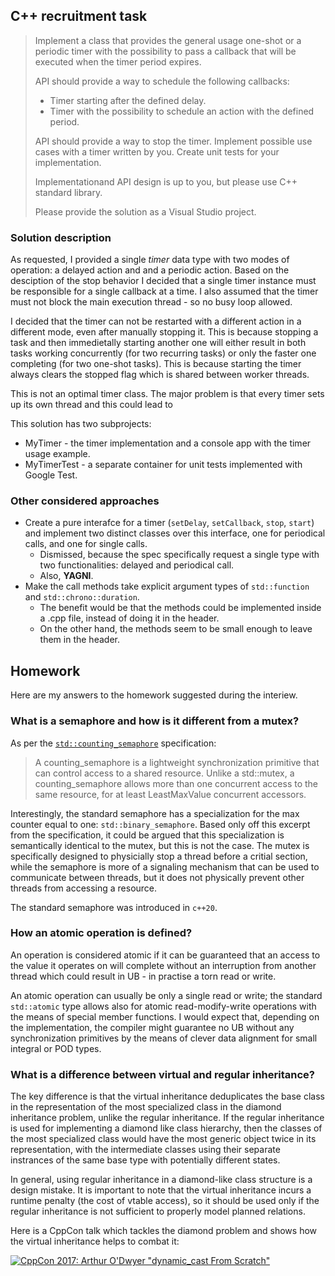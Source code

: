 ## C++ recruitment task

> Implement a class that provides the general usage
> one-shot or a periodic timer with the possibility
> to pass a callback that will be executed when
> the timer period expires.
>
> API should provide a way to schedule the following callbacks:
>  - Timer starting after the defined delay.
>  - Timer with the possibility to schedule an action with
>    the defined period.
>
> API should provide a way to stop the timer. Implement
> possible use cases with a timer written by you. Create
> unit tests for your implementation.
>
> Implementationand API design is up to you, but please
> use C++ standard library.
>
> Please provide the solution as a Visual Studio project.

### Solution description

As requested, I provided a single *timer* data type with two modes
of operation: a delayed action and and a periodic action. Based
on the desciption of the stop behavior I decided that a single
timer instance must be responsible for a single callback at a time.
I also assumed that the timer must not block the main execution
thread - so no busy loop allowed.

I decided that the timer can not be restarted with a different action
in a different mode, even after manually stopping it. This is because
stopping a task and then immedietally starting another one will either
result in both tasks working concurrently (for two recurring tasks) or
only the faster one completing (for two one-shot tasks). This is because
starting the timer always clears the stopped flag which is shared between
worker threads.

This is not an optimal timer class. The major problem is that every timer
sets up its own thread and this could lead to 

This solution has two subprojects:
 * MyTimer - the timer implementation and a console app with the timer usage example.
 * MyTimerTest - a separate container for unit tests implemented with Google Test.

### Other considered approaches

 * Create a pure interafce for a timer (`setDelay`, `setCallback`,
   `stop`, `start`) and implement two distinct classes over this
   interface, one for periodical calls, and one for single calls.
    - Dismissed, because the spec specifically request a single
      type with two functionalities: delayed and periodical call.
    - Also, **YAGNI**.
 * Make the call methods take explicit argument types of
   `std::function` and `std::chrono::duration`.
    - The benefit would be that the methods could be implemented
      inside a .cpp file, instead of doing it in the header.
    - On the other hand, the methods seem to be small enough
      to leave them in the header.

## Homework

Here are my answers to the homework suggested during the interiew.


### What is a semaphore and how is it different from a mutex?

As per the [`std::counting_semaphore`](https://en.cppreference.com/w/cpp/thread/counting_semaphore)
specification:

> A counting_semaphore is a lightweight synchronization primitive
> that can control access to a shared resource. Unlike a std::mutex,
> a counting_semaphore allows more than one concurrent access to the
> same resource, for at least LeastMaxValue concurrent accessors.

Interestingly, the standard semaphore has a specialization for
the max counter equal to one: `std::binary_semaphore`. Based only
off this excerpt from the specification, it could be argued that this
specialization is semantically identical to the mutex, but this is not
the case. The mutex is specifically designed to physicially stop a thread
before a critial section, while the semaphore is more of a signaling
mechanism that can be used to communicate between threads, but it does
not physically prevent other threads from accessing a resource.

The standard semaphore was introduced in `c++20`.

### How an atomic operation is defined?

An operation is considered atomic if it can be guaranteed that
an access to the value it operates on will complete without
an interruption from another thread which could result in
UB - in practise a torn read or write.

An atomic operation can usually be only a single read or write;
the standard `std::atomic` type allows also for atomic
read-modify-write operations with the means of special member
functions. I would expect that, depending on the implementation,
the compiler might guarantee no UB without any synchronization
primitives by the means of clever data alignment for small integral
or POD types.

### What is a difference between virtual and regular inheritance?

The key difference is that the virtual inheritance deduplicates
the base class in the representation of the most specialized class
in the diamond inheritance problem, unlike the regular inheritance.
If the regular inheritance is used for implementing a diamond like class
hierarchy, then the classes of the most specialized class would have
the most generic object twice in its representation, with
the intermediate classes using their separate instrances of the same
base type with potentially different states.

In general, using regular inheritance in a diamond-like class
structure is a design mistake. It is important to note that
the virtual inheritance incurs a runtime penalty (the cost of
vtable access), so it should be used only if the regular inheritance
is not sufficient to properly model planned relations.

Here is a CppCon talk which tackles the diamond problem and shows
how the virtual inheritance helps to combat it:

[![CppCon 2017: Arthur O'Dwyer "dynamic_cast From Scratch"](https://img.youtube.com/vi/QzJL-8WbpuU/0.jpg)](https://www.youtube.com/watch?v=QzJL-8WbpuU)